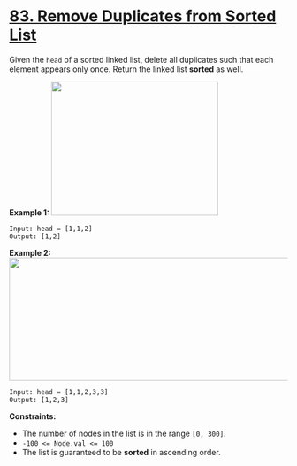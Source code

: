 # [83. Remove Duplicates from Sorted List](https://leetcode.com/problems/remove-duplicates-from-sorted-list/description/)

Given the `head` of a sorted linked list, delete all duplicates such that each element appears only once. Return the linked list **sorted**  as well.

**Example 1:** 
<img alt="" src="https://assets.leetcode.com/uploads/2021/01/04/list1.jpg" style="width: 302px; height: 242px;">

```
Input: head = [1,1,2]
Output: [1,2]
```

**Example 2:** 
<img alt="" src="https://assets.leetcode.com/uploads/2021/01/04/list2.jpg" style="width: 542px; height: 222px;">

```
Input: head = [1,1,2,3,3]
Output: [1,2,3]
```

**Constraints:** 

- The number of nodes in the list is in the range `[0, 300]`.
- `-100 <= Node.val <= 100`
- The list is guaranteed to be **sorted**  in ascending order.
